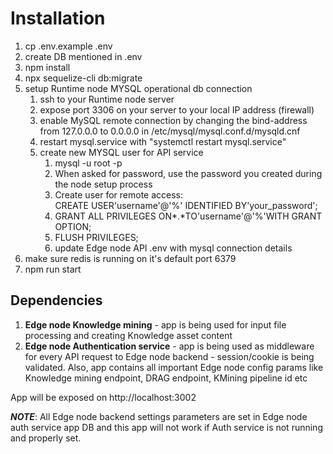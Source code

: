 # Installation

1. cp .env.example .env
2. create DB mentioned in .env
3. npm install
4. npx sequelize-cli db:migrate
5. setup Runtime node MYSQL operational db connection 
   1. ssh to your Runtime node server
   2. expose port 3306 on your server to your local IP address (firewall)
   3. enable MySQL remote connection by changing the bind-address from 127.0.0.0 to 0.0.0.0 in /etc/mysql/mysql.conf.d/mysqld.cnf
   4. restart mysql.service with "systemctl restart mysql.service"
   5. create new MYSQL user for API service 
      1. mysql -u root -p
      2. When asked for password, use the password you created during the node setup process
      3. Create user for remote access: \
        CREATE USER'username'@'%' IDENTIFIED BY'your_password';
      4. GRANT ALL PRIVILEGES ON*.*TO'username'@'%'WITH GRANT OPTION;
      5. FLUSH PRIVILEGES;
      6. update Edge node API .env with mysql connection details
6. make sure redis is running on it's default port 6379
7. npm run start

## Dependencies
1. **Edge node Knowledge mining** - app is being used for input file processing and creating Knowledge asset content
2. **Edge node Authentication service** - app is being used as middleware for every API request to Edge node backend - session/cookie is being validated. Also, app contains all important Edge node config params like Knowledge mining endpoint, DRAG endpoint, KMining pipeline id etc

App will be exposed on http://localhost:3002

***NOTE***: All Edge node backend settings parameters are set in Edge node auth service app DB and this app will not work if Auth service is not running and properly set.
